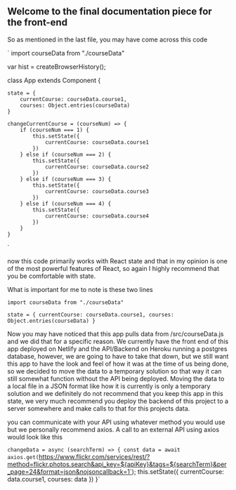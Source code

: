 ## Welcome to the final documentation piece for the front-end

So as mentioned in the last file, you may have come across this code

`
import courseData from "./courseData"

var hist = createBrowserHistory();

class App extends Component {

    state = {
        currentCourse: courseData.course1,
        courses: Object.entries(courseData)
    }

    changeCurrentCourse = (courseNum) => {
        if (courseNum === 1) {
            this.setState({
                currentCourse: courseData.course1
            })
        } else if (courseNum === 2) {
            this.setState({
                currentCourse: courseData.course2
            })
        } else if (courseNum === 3) {
            this.setState({
                currentCourse: courseData.course3
            })
        } else if (courseNum === 4) {
            this.setState({
                currentCourse: courseData.course4
            })
        }
    }
`

now this code primarily works with React state and that in my opinion is one of the most powerful features of React, so again I highly recommend that you be comfortable with state. 

What is important for me to note is these two lines

`import courseData from "./courseData"`

`state = {
        currentCourse: courseData.course1,
        courses: Object.entries(courseData)
    }`

Now you may have noticed that this app pulls data from /src/courseData.js and we did that for a specific reason. We currently have the front end of this app deployed on Netlify and the API/Backend on Heroku running a postgres database, however, we are going to have to take that down, but we still want this app to have the look and feel of how it was at the time of us being done, so we decided to move the data to a temporary solution so that way it can still somewhat function without the API being deployed. Moving the data to a local file in a JSON format like how it is currently is only a temporary solution and we definitely do not recommend that you keep this app in this state, we very much recommend you deploy the backend of this project to a server somewhere and make calls to that for this projects data.

you can communicate with your API using whatever method you would use but we personally recommend axios. A call to an external API using axios would look like this 

`changeData = async (searchTerm) => {
    const data = await axios.get(`https://www.flickr.com/services/rest/?method=flickr.photos.search&api_key=${apiKey}&tags=${searchTerm}&per_page=24&format=json&nojsoncallback=1`);
    this.setState({
      currentCourse: data.course1,
      courses: data
    })
  }`